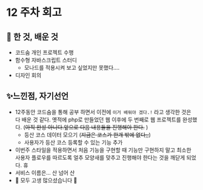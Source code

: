 

# 12 주차 회고 

## 📕 한 것, 배운 것 

* 코드숨 개인 프로젝트 수행 
* 함수형 자바스크립트 스터디 
  * 모나드를 적용시켜 보고 싶었지만 못했다....
* 디자인 회의 

## ✨느낀점, 자기선언 

* 12주동안 코드숨을 통해 공부 하면서 이전에 `이거 배워야 겠다.!` 라고 생각한 것은 다 배운 것 같다. 옛적에 php로 만들었던 웹 이후에 두 번째로 웹 프로젝트를 완성했다.  (~~아직 완성 아니다.앞으로 다음 내용들을 진행해야 한다.~~ )
  * 등산 코스 데이터 모으기 (~~지금은 코스가 한개 밖에 없다;;~~)
  * 사용자가 등산 코스 등록할 수 있는 기능 추가
* 이번주 스타일을 적용하면서 처음 기능을 구현할 때 기능만 구현하지 말고 최소한 사용자 플로우를 따르도록 얼추 모양새를 맞추고 진행해야 한다는 것을 깨닫게 되었다. 휴 
* 서비스 이름은... 산 넘어 산 
* 🤗 모두 고생 많으셨습니다 🤗

